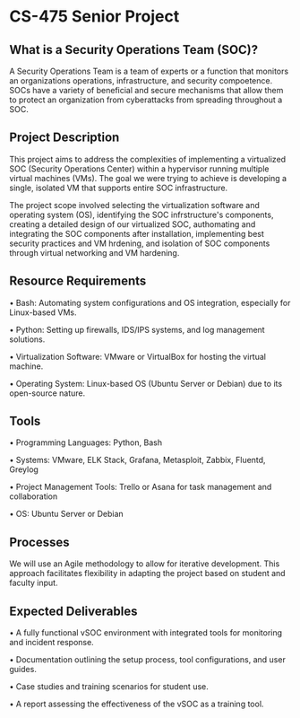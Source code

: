 # CS-475 Senior Project

## What is a Security Operations Team (SOC)?

A Security Operations Team is a team of experts or a function that monitors an organizations operations, infrastructure, and security compoetence. SOCs have a variety of beneficial and secure mechanisms that allow them to protect an organization from cyberattacks from spreading throughout a SOC.

## Project Description

This project aims to address the complexities of implementing a virtualized SOC (Security Operations Center) within a hypervisor running multiple virtual machines (VMs). The goal we were trying to achieve is developing a single, isolated VM that supports entire SOC infrastructure.

The project scope involved selecting the virtualization software and operating system (OS), identifying the SOC infrstructure's components, creating a detailed design of our virtualized SOC, authomating and integrating the SOC components after installation, implementing best security practices and VM hrdening, and isolation of SOC components through virtual networking and VM hardening.

## **Resource Requirements**

• Bash: Automating system configurations and OS integration, especially for Linux-based VMs.

• Python: Setting up firewalls, IDS/IPS systems, and log management solutions.

• Virtualization Software: VMware or VirtualBox for hosting the virtual machine.

• Operating System: Linux-based OS (Ubuntu Server or Debian) due to its open-source nature.

## **Tools**

• Programming Languages: Python, Bash

• Systems: VMware, ELK Stack, Grafana, Metasploit, Zabbix, Fluentd, Greylog

• Project Management Tools: Trello or Asana for task management and collaboration

• OS: Ubuntu Server or Debian

## **Processes**

We will use an Agile methodology to allow for iterative development. This approach facilitates flexibility
in adapting the project based on student and faculty input.

## **Expected Deliverables**

• A fully functional vSOC environment with integrated tools for monitoring and incident response.

• Documentation outlining the setup process, tool configurations, and user guides.

• Case studies and training scenarios for student use.

• A report assessing the effectiveness of the vSOC as a training tool.

